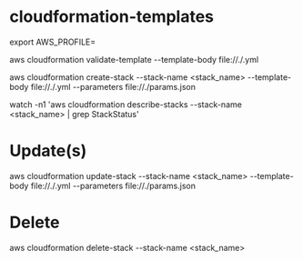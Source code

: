 # cloudformation-templates

export AWS_PROFILE=<aws-profile>

aws cloudformation validate-template --template-body file://./<stack>.yml

aws cloudformation create-stack --stack-name <stack_name> --template-body file://./<stack>.yml --parameters file://./params.json

watch -n1 'aws cloudformation describe-stacks --stack-name <stack_name> | grep StackStatus'

# Update(s)
aws cloudformation update-stack --stack-name <stack_name> --template-body file://./<stack>.yml --parameters file://./params.json

# Delete
aws cloudformation delete-stack --stack-name <stack_name>
